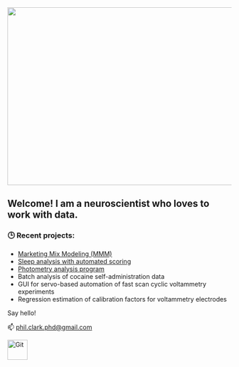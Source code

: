 
<img src="https://user-images.githubusercontent.com/63692324/137978421-d1272248-bdd4-428c-9f29-7a51a2a51d9d.gif" width="900" height="400"/>


## Welcome! I am a neuroscientist who loves to work with data.

### 🕒 **Recent projects:**
- [Marketing Mix Modeling (MMM)](https://github.com/PhilClarkPhD/mmm/tree/main)
- [Sleep analysis with automated scoring](https://github.com/PhilClarkPhD/sleep)
- [Photometry analysis program](https://github.com/PhilClarkPhD/photometry)
- Batch analysis of cocaine self-administration data
- GUI for servo-based automation of fast scan cyclic voltammetry experiments
- Regression estimation of calibration factors for voltammetry electrodes 

Say hello!

📫 phil.clark.phd@gmail.com

[<img align="left" alt="Git" width="45px" src="https://cdn.jsdelivr.net/gh/devicons/devicon/icons/linkedin/linkedin-original.svg" style="padding-right:20px" />](https://linkedin.com/in/philclarkphd)


<!--
**PhilClarkPhD/PhilClarkPhD** is a ✨ _special_ ✨ repository because its `README.md` (this file) appears on your GitHub profile.

Here are some ideas to get you started:

- 🔭 I’m currently working on ...
- 🌱 I’m currently learning ...
- 👯 I’m looking to collaborate on ...
- 🤔 I’m looking for help with ...
- 💬 Ask me about ...
- 📫 How to reach me: ...
- 😄 Pronouns: ...
- ⚡ Fun fact: ...
-->
